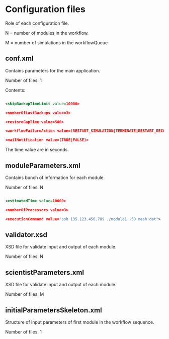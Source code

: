# Configuration files #

Role of each configuration file.

N = number of modules in the workflow.

M = number of simulations in the workflowQueue

## conf.xml ##

Contains parameters for the main application.

Number of files: 1

Contents:
```xml

<skipBackupTimeLimit value=10000>

<numberOfLastBackups value=3>

<restoreGapTime value=500>

<workflowFailureAction value=(RESTART_SIMULATION|TERMINATE|RESTART_RECOVERY)>

<mailNotification value=(TRUE|FALSE)>

```

The time value are in seconds.

## moduleParameters.xml ##

Contains bunch of information for each module.

Number of files: N

```xml

<estimatedTime value=10000>

<numberOfProcessors value=3>

<executionCommand value="ssh 135.123.456.789 ./module1 -50 mesh.dat">

```


## validator.xsd ##

XSD file for validate input and output of each module.

Number of files: N

## scientistParameters.xml ##

XSD file for validate input and output of each module.

Number of files: M

## initialParametersSkeleton.xml ##

Structure of input parameters of first module in the workflow sequence.

Number of files: 1